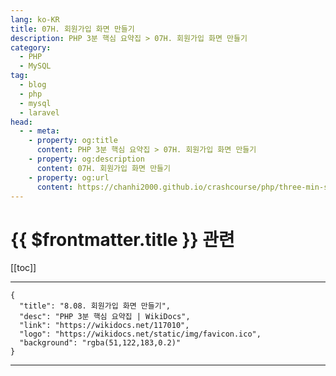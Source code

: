 ```yaml
---
lang: ko-KR
title: 07H. 회원가입 화면 만들기
description: PHP 3분 핵심 요약집 > 07H. 회원가입 화면 만들기
category: 
  - PHP
  - MySQL
tag: 
  - blog
  - php
  - mysql
  - laravel
head:
  - - meta:
    - property: og:title
      content: PHP 3분 핵심 요약집 > 07H. 회원가입 화면 만들기
    - property: og:description
      content: 07H. 회원가입 화면 만들기
    - property: og:url
      content: https://chanhi2000.github.io/crashcourse/php/three-min-summary/07-miniproject/07H.html
---
```


# {{ $frontmatter.title }} 관련

[[toc]]

---

```component VPCard
{
  "title": "8.08. 회원가입 화면 만들기",
  "desc": "PHP 3분 핵심 요약집 | WikiDocs",
  "link": "https://wikidocs.net/117010",
  "logo": "https://wikidocs.net/static/img/favicon.ico",
  "background": "rgba(51,122,183,0.2)"
}
```

---

<TagLinks />